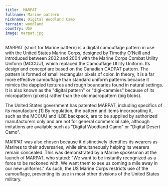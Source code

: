 ```yaml
---
title:  MARPAT
fullname: Marine pattern
nickname: Digital Woodland Camo
terrain: woodland
country: USA
image: marpat.jpg
---
```

MARPAT (short for Marine pattern) is a digital camouflage pattern in use with the United States Marine Corps, designed by Timothy O'Neill and introduced between 2002 and 2004 with the Marine Corps Combat Utility Uniform (MCCUU), which replaced the Camouflage Utility Uniform. Its design and concept are based on the Canadian CADPAT pattern. The pattern is formed of small rectangular pixels of color. In theory, it is a far more effective camouflage than standard uniform patterns because it mimics the dappled textures and rough boundaries found in natural settings. It is also known as the "digital pattern" or "digi-cammies" because of its micropattern (pixels) rather than the old macropattern (big blobs).

The United States government has patented MARPAT, including specifics of its manufacture.[1] By regulation, the pattern and items incorporating it, such as the MCCUU and ILBE backpack, are to be supplied by authorized manufacturers only and are not for general commercial sale, although imitations are available such as "Digital Woodland Camo" or "Digital Desert Camo".

MARPAT was also chosen because it distinctively identifies its wearers as Marines to their adversaries, while simultaneously helping its wearers remain concealed. This was demonstrated by a Marine spokesman at the launch of MARPAT, who stated: "We want to be instantly recognized as a force to be reckoned with. We want them to see us coming a mile away in our new uniforms." As such, the US Marine Corps restricts use of the camouflage, preventing its use in most other divisions of the United States military.
